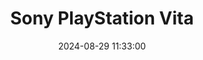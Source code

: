 ---
layout: post
title: Sony PlayStation Vita
summary: 
date: '2024-08-29 11:33:00'
tags: [Consoles, PlayStation, Sony]
---